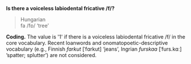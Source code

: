 **Is there a voiceless labiodental fricative /f/?**

>Hungarian<br/>
>fa /fɒ/ ‘tree’

**Coding.** The value is '1' if there is a voiceless labiodental fricative /f/ in the core vocabulary. Recent loanwords and onomatopoetic-descriptive vocabulary (e.g., Finnish _farkut_ [ˈfɑrkut] ‘jeans’, Ingrian _furskaa_ [ˈfurs.kɑː] ’spatter; splutter’) are not considered.
